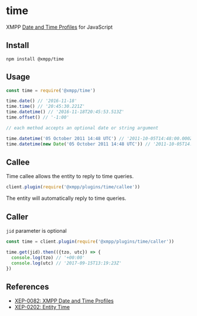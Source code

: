 # time

XMPP [Date and Time Profiles](https://xmpp.org/extensions/xep-0082.html) for JavaScript

## Install

```
npm install @xmpp/time
```

## Usage

```javascript
const time = require('@xmpp/time')

time.date() // '2016-11-18'
time.time() // '20:45:30.221Z'
time.datetime() // '2016-11-18T20:45:53.513Z'
time.offset() // '-1:00'

// each method accepts an optional date or string argument

time.datetime('05 October 2011 14:48 UTC') // '2011-10-05T14:48:00.000Z'
time.datetime(new Date('05 October 2011 14:48 UTC')) // '2011-10-05T14:48:00.000Z'
```

## Callee

Time callee allows the entity to reply to time queries.

```js
client.plugin(require('@xmpp/plugins/time/callee'))
```

The entity will automatically reply to time queries.

## Caller

`jid` parameter is optional

```js
const time = client.plugin(require('@xmpp/plugins/time/caller'))

time.get(jid).then(({tzo, utc}) => {
  console.log(tzo) // '+00:00'
  console.log(utc) // '2017-09-15T13:19:23Z'
})
```

## References

- [XEP-0082: XMPP Date and Time Profiles](https://xmpp.org/extensions/xep-0082.html)
- [XEP-0202: Entity Time](https://xmpp.org/extensions/xep-0202.html)
